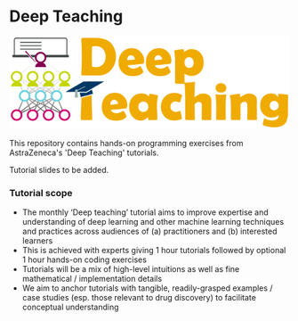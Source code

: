 # Deep Teaching

![Deep Teaching](deepteaching_new_sm-03.png)

This repository contains hands-on programming exercises from AstraZeneca's 'Deep Teaching' tutorials.

Tutorial slides to be added.

### Tutorial scope
* The monthly ‘Deep teaching’ tutorial aims to improve expertise and understanding of deep learning and other machine learning techniques and practices across audiences of (a) practitioners and (b) interested learners
* This is achieved with experts giving 1 hour tutorials followed by optional 1 hour hands-on coding exercises
* Tutorials will be a mix of high-level intuitions as well as fine mathematical / implementation details
* We aim to anchor tutorials with tangible, readily-grasped examples / case studies (esp. those relevant to drug discovery) to facilitate conceptual understanding
